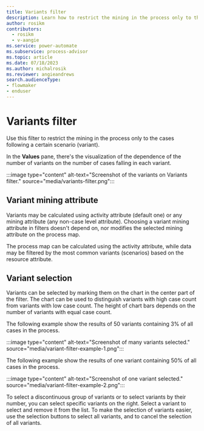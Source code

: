 ```yaml
---
title: Variants filter
description: Learn how to restrict the mining in the process only to the cases following a certain scenario in Power Automate Process Mining.
author: rosikm
contributors:
  - rosikm
  - v-aangie
ms.service: power-automate
ms.subservice: process-advisor
ms.topic: article
ms.date: 07/18/2023
ms.author: michalrosik
ms.reviewer: angieandrews
search.audienceType:
- flowmaker
- enduser
---
```


# Variants filter

Use this filter to restrict the mining in the process only to the cases following a certain scenario (variant).

In the **Values** pane, there's the visualization of the dependence of the number of variants on the number of cases falling in each variant.

:::image type="content" alt-text="Screenshot of the variants on Variants filter." source="media/variants-filter.png":::

## Variant mining attribute

Variants may be calculated using activity attribute (default one) or any mining attribute (any non-case level attribute). Choosing a variant mining attribute in filters doesn't depend on, nor modifies the selected mining attribute on the process map.

The process map can be calculated using the activity attribute, while data may be filtered by the most common variants (scenarios) based on the resource attribute.

## Variant selection

Variants can be selected by marking them on the chart in the center part of the filter. The chart can be used to distinguish variants with high case count from variants with low case count. The height of chart bars depends on the number of variants with equal case count.

The following example show the results of 50 variants containing 3% of all cases in the process.

:::image type="content" alt-text="Screenshot of many variants selected." source="media/variant-filter-example-1.png":::

The following example show the results of one variant containing 50% of all cases in the process.

:::image type="content" alt-text="Screenshot of one variant selected." source="media/variant-filter-example-2.png":::

To select a discontinuous group of variants or to select variants by their number, you can select specific variants on the right. Select a variant to select and remove it from the list. To make the selection of variants easier, use the selection buttons to select all variants, and to cancel the selection of all variants.

